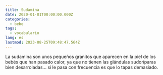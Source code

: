 ```yaml
---
title: Sudamina
date: 2020-01-01T00:00:00.000Z
categories:
  - bebe
tags:
  - vocabulario
lang: es
lastmod: 2023-08-25T09:48:47.564Z
---
```


La sudamina son unos pequeños granitos que aparecen en la piel de los bebés que han pasado calor, ya que no tienen las glándulas sudoríparas bien desarroladas... si le pasa con frecuencia es que lo tapas demasiado.
